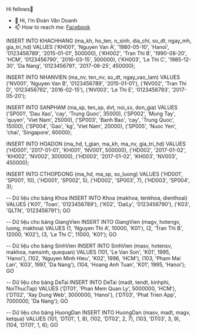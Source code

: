 Hi fellows👋
- 👋 Hi, I’m Đoàn Văn Doanh
- 📫 How to reach me: <a href="https://fb.com/itdoanh">Facebook</a>

INSERT INTO KHACHHANG (ma_kh, ho_ten, n_sinh, dia_chi, so_dt, ngay_mh, gia_tri_hd) VALUES
('KH001', 'Nguyen Van A', '1980-05-10', 'Hanoi', '0123456789', '2015-01-01', 500000),
('KH002', 'Tran Thi B', '1990-08-20', 'HCM', '0123456790', '2016-03-15', 300000),
('KH003', 'Le Thi C', '1985-12-30', 'Da Nang', '0123456791', '2017-06-25', 450000);

INSERT INTO NHANVIEN (ma_nv, ten_nv, so_dt, ngay_vao_lam) VALUES
('NV001', 'Nguyen Van B', '0123456789', '2015-01-01'),
('NV002', 'Tran Thi D', '0123456792', '2016-02-15'),
('NV003', 'Le Thi E', '0123456793', '2017-05-20');

INSERT INTO SANPHAM (ma_sp, ten_sp, dvt, noi_sx, don_gia) VALUES
('SP001', 'Dau Xao', 'cay', 'Trung Quoc', 35000),
('SP002', 'Mung Tay', 'quyen', 'Viet Nam', 25000),
('SP003', 'Banh Bao', 'cay', 'Trung Quoc', 15000),
('SP004', 'Gao', 'kg', 'Viet Nam', 20000),
('SP005', 'Nuoc Yen', 'chai', 'Singapore', 60000);

INSERT INTO HOADON (ma_hd, t_gian, ma_kh, ma_nv, gia_tri_hd) VALUES
('HD001', '2017-01-01', 'KH001', 'NV001', 500000),
('HD002', '2017-01-02', 'KH002', 'NV002', 300000),
('HD003', '2017-01-02', 'KH003', 'NV003', 450000);

INSERT INTO CTHOPDONG (ma_hd, ma_sp, so_luong) VALUES
('HD001', 'SP001', 10),
('HD001', 'SP002', 5),
('HD002', 'SP003', 7),
('HD003', 'SP004', 3);

-- Dữ liệu cho bảng Khoa
INSERT INTO Khoa (makhoa, tenkhoa, dienthoai) VALUES
('K01', 'Toan', '0123456789'),
('K02', 'DaiLy', '0123456790'),
('K03', 'QLTN', '0123456791');
GO

-- Dữ liệu cho bảng GiangVien
INSERT INTO GiangVien (magv, hotengv, luong, makhoa) VALUES
(1, 'Nguyen Thi A', 10000, 'K01'),
(2, 'Tran Thi B', 12000, 'K02'),
(3, 'Le Thi C', 11000, 'K01');
GO

-- Dữ liệu cho bảng SinhVien
INSERT INTO SinhVien (masv, hotensv, makhoa, namsinh, quequan) VALUES
(101, 'Le Van Son', 'K01', 1995, 'Hanoi'),
(102, 'Nguyen Minh Hieu', 'K02', 1996, 'HCM'),
(103, 'Pham Mai Lan', 'K03', 1997, 'Da Nang'),
(104, 'Hoang Anh Tuan', 'K01', 1995, 'Hanoi');
GO

-- Dữ liệu cho bảng DeTai
INSERT INTO DeTai (madt, tendt, kinhphi, NoiThucTap) VALUES
('DT01', 'Phan Mem Quan Ly', 5000000, 'HCM'),
('DT02', 'Xay Dung Web', 3000000, 'Hanoi'),
('DT03', 'Phat Trien App', 7000000, 'Da Nang');
GO

-- Dữ liệu cho bảng HuongDan
INSERT INTO HuongDan (masv, madt, magv, ketqua) VALUES
(101, 'DT01', 1, 8),
(102, 'DT02', 2, 7),
(103, 'DT03', 3, 9),
(104, 'DT01', 1, 6);
GO
